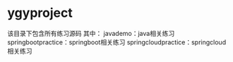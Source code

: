 # ygyproject
该目录下包含所有练习源码
其中：
javademo：java相关练习
springbootpractice：springboot相关练习
springcloudpractice：springcloud相关练习
